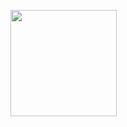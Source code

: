 <p>
  <a href="https://github.com/ymurao4">
    <img
      align="left"
      height="170px"
      src="https:/github-readme-stats-seven-cyan-34.vercel.app/api?username=ymurao4&count_private=true&show_icons=true&theme=github_dark&include_all_commits=true"
    />
</p>
